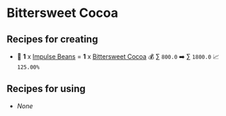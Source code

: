 # Bittersweet Cocoa

## Recipes for creating

* 🍳 **1** x [Impulse Beans](<Impulse Beans.md>) = **1** x [Bittersweet Cocoa](<Bittersweet Cocoa.md>) 💰 ∑ `800.0` ➡️ ∑ `1800.0` 📈 `125.00%`


## Recipes for using

* _None_
